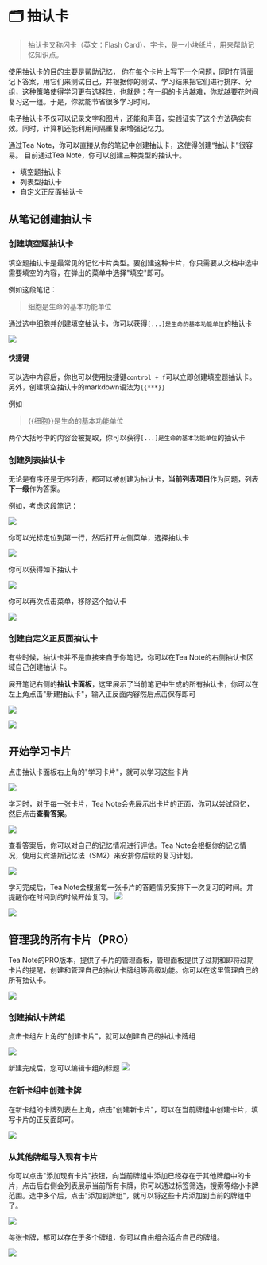 # 🗂 抽认卡

> 抽认卡又称闪卡（英文：Flash Card）、字卡，是一小块纸片，用来帮助记忆知识点。

使用抽认卡的目的主要是帮助记忆， 你在每个卡片上写下一个问题，同时在背面记下答案，用它们来测试自己，并根据你的测试、学习结果把它们进行排序、分组，这种策略使得学习更有选择性，也就是：在一组的卡片越难，你就越要花时间复习这一组。于是，你就能节省很多学习时间。

电子抽认卡不仅可以记录文字和图片，还能和声音，实践证实了这个方法确实有效。同时，计算机还能利用间隔重复来增强记忆力。

通过Tea Note，你可以直接从你的笔记中创建抽认卡，这使得创建“抽认卡”很容易。 目前通过Tea Note，你可以创建三种类型的抽认卡。

- 填空题抽认卡
- 列表型抽认卡
- 自定义正反面抽认卡

## 从笔记创建抽认卡

### 创建填空题抽认卡

填空题抽认卡是最常见的记忆卡片类型。要创建这种卡片，你只需要从文档中选中需要填空的内容，在弹出的菜单中选择"填空"即可。

例如这段笔记：

> 细胞是生命的基本功能单位

通过选中细胞并创建填空抽认卡，你可以获得`[...]是生命的基本功能单位`的抽认卡

![](https://teadoku-assets.oss-cn-shanghai.aliyuncs.com/flashcard/2021-08-26%2020.51.41.gif)

#### 快捷键

可以选中内容后，你也可以使用快捷键`control + f`可以立即创建填空题抽认卡。另外，创建填空抽认卡的markdown语法为`{{***}}`

例如

> {{细胞}}是生命的基本功能单位

两个大括号中的内容会被提取，你可以获得`[...]是生命的基本功能单位`的抽认卡

### 创建列表抽认卡

无论是有序还是无序列表，都可以被创建为抽认卡，**当前列表项目**作为问题，列表**下一级**作为答案。

例如，考虑这段笔记：

![](https://teadoku-assets.oss-cn-shanghai.aliyuncs.com/flashcard/iShot2021-08-26%2021.00.59.png)

你可以光标定位到第一行，然后打开左侧菜单，选择抽认卡

![](https://teadoku-assets.oss-cn-shanghai.aliyuncs.com/flashcard/iShot2021-08-26%2021.02.04.png)

你可以获得如下抽认卡

![](https://teadoku-assets.oss-cn-shanghai.aliyuncs.com/flashcard/iShot2021-08-26%2021.07.49.png)

你可以再次点击菜单，移除这个抽认卡

![](https://teadoku-assets.oss-cn-shanghai.aliyuncs.com/flashcard/iShot2021-08-26%2021.05.40.png)

### 创建自定义正反面抽认卡

有些时候，抽认卡并不是直接来自于你笔记，你可以在Tea Note的右侧抽认卡区域自己创建抽认卡。

展开笔记右侧的**抽认卡面板**，这里展示了当前笔记中生成的所有抽认卡，你可以在左上角点击"新建抽认卡"，输入正反面内容然后点击保存即可

![](https://teadoku-assets.oss-cn-shanghai.aliyuncs.com/flashcard/iShot2021-08-26%2021.12.28.png)

![](https://teadoku-assets.oss-cn-shanghai.aliyuncs.com/flashcard/iShot2021-08-26%2021.15.09.png)

## 开始学习卡片

点击抽认卡面板右上角的"学习卡片"，就可以学习这些卡片

![](https://teadoku-assets.oss-cn-shanghai.aliyuncs.com/flashcard/iShot2021-08-26%2021.18.38.png)

学习时，对于每一张卡片，Tea Note会先展示出卡片的正面，你可以尝试回忆，然后点击**查看答案**。

![](https://teadoku-assets.oss-cn-shanghai.aliyuncs.com/flashcard/iShot2021-08-26%2021.20.52.png)

查看答案后，你可以对自己的记忆情况进行评估。Tea Note会根据你的记忆情况，使用艾宾浩斯记忆法（SM2）来安排你后续的复习计划。

![](https://teadoku-assets.oss-cn-shanghai.aliyuncs.com/flashcard/iShot2021-08-26%2021.21.38.png)

学习完成后，Tea Note会根据每一张卡片的答题情况安排下一次复习的时间。并提醒你在时间到的时候开始复习。
![](https://teadoku-assets.oss-cn-shanghai.aliyuncs.com/flashcard/iShot2021-08-26%2021.24.33.png)

![](https://teadoku-assets.oss-cn-shanghai.aliyuncs.com/flashcard/iShot2021-08-26%2021.25.50.png)

## 管理我的所有卡片（PRO）

Tea Note的PRO版本，提供了卡片的管理面板，管理面板提供了过期和即将过期卡片的提醒，创建和管理自己的抽认卡牌组等高级功能。你可以在这里管理自己的所有抽认卡。

![](https://teadoku-assets.oss-cn-shanghai.aliyuncs.com/flashcard/iShot2021-08-26%2021.29.19.png)

### 创建抽认卡牌组

点击卡组左上角的"创建卡片"，就可以创建自己的抽认卡牌组

![](https://teadoku-assets.oss-cn-shanghai.aliyuncs.com/flashcard/iShot2021-08-28%2016.08.59.png)

新建完成后，您可以编辑卡组的标题
![](https://teadoku-assets.oss-cn-shanghai.aliyuncs.com/flashcard/iShot2021-08-28%2016.10.43.png)

### 在新卡组中创建卡牌

在新卡组的卡牌列表左上角，点击"创建新卡片"，可以在当前牌组中创建卡片，填写卡片的正反面即可。

![](https://teadoku-assets.oss-cn-shanghai.aliyuncs.com/flashcard/iShot2021-08-28%2016.12.35.png)

### 从其他牌组导入现有卡片

你可以点击"添加现有卡片"按钮，向当前牌组中添加已经存在于其他牌组中的卡片，点击后右侧会列表展示当前所有卡牌，你可以通过标签筛选，搜索等缩小卡牌范围。选中多个后，点击"添加到牌组"，就可以将这些卡片添加到当前的牌组中了。

![](https://teadoku-assets.oss-cn-shanghai.aliyuncs.com/flashcard/iShot2021-08-28%2016.16.12.png)

每张卡牌，都可以存在于多个牌组，你可以自由组合适合自己的牌组。

![](https://teadoku-assets.oss-cn-shanghai.aliyuncs.com/flashcard/iShot2021-08-28%2016.19.38.png)
